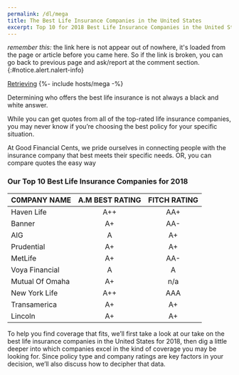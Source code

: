 ```yaml
---
permalink: /dl/mega
title: The Best Life Insurance Companies in the United States
excerpt: Top 10 for 2018 Best Life Insurance Companies in the United States
---
```

_remember this:_ the link here is not appear out of nowhere, it's loaded from the page or article before you came here. So if the link is broken, you can go back to previous page and ask/report at the comment section.
{:#notice.alert.nalert-info}

<div class="text-center">
<a id="download" class="btn btn-warning" href="" alt="">Retrieving</a>
{%- include hosts/mega -%}
</div>

Determining who offers the best life insurance is not always a black and white answer.

While you can get quotes from all of the top-rated life insurance companies, you may never know if you’re choosing the best policy for your specific situation.

At Good Financial Cents, we pride ourselves in connecting people with the insurance company that best meets their specific needs. OR, you can compare quotes the easy way

### Our Top 10 Best Life Insurance Companies for 2018

| C0MPANY NAME	| A.M BEST RATING | 	FITCH RATING |
|:---|:---:|:---:|
| Haven Life | 	A++ | 	AA+ |
| Banner	 | A+	 | AA- |
| AIG	 | A	 | A+ |
| Prudential	 | A+ | 	A+ |
| MetLife	| A+ |	AA- |
| Voya Financial |	A	| A |
| Mutual Of Omaha | 	A+	 | n/a |
| New York Life | 	A++	| AAA |
| Transamerica | 	A+	 | A+ |
| Lincoln	| A+ |	A+ |

To help you find coverage that fits, we’ll first take a look at our take on the best life insurance companies in the United States for 2018, then dig a little deeper into which companies excel in the kind of coverage you may be looking for. Since policy type and company ratings are key factors in your decision, we’ll also discuss how to decipher that data.
